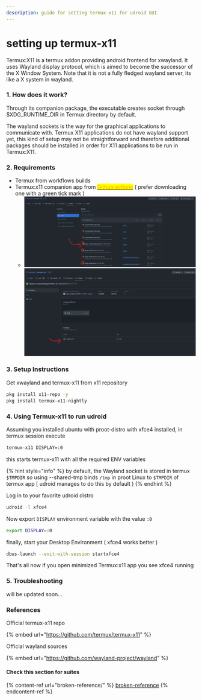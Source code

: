 ```yaml
---
description: guide for setting termux-x11 for udroid GUI
---
```


# setting up termux-x11

Termux:X11 is a termux addon providing android frontend for xwayland. It uses Wayland display protocol, which is aimed to become the successor of the X Window System. Note that it is not a fully fledged wayland server, its like a X system in wayland.

### 1. How does it work?

Through its companion package, the executable creates socket through $XDG\_RUNTIME\_DIR in Termux directory by default.

The wayland sockets is the way for the graphical applications to communicate with. Termux X11 applications do not have wayland support yet, this kind of setup may not be straightforward and therefore additional packages should be installed in order for X11 applications to be run in Termux:X11.

### 2. Requirements

* Termux from workflows builds
* Termux:x11 companion app from [<mark style="color:orange;">Github actions</mark>](https://github.com/termux/termux-x11/actions/workflows/debug\_build.yml) ( prefer downloading one with a green tick mark )
  * <img src="../../.gitbook/assets/image (1).png" alt="" data-size="original">![](<../../.gitbook/assets/image (2).png>)

### 3. Setup Instructions

Get xwayland and termux-x11 from x11 repository

```bash
pkg install x11-repo -y
pkg install termux-x11-nightly
```


### 4. Using Termux-x11 to run udroid

Assuming you installed ubuntu with proot-distro with xfce4 installed, in termux session execute

```bash
termux-x11 DISPLAY=:0
```

this starts termux-x11 with all the required ENV variables

{% hint style="info" %}
by default, the Wayland socket is stored in termux `$TMPDIR` so using --shared-tmp binds `/tmp` in proot Linux to `$TMPDIR` of termux app \[ udroid manages to do this by default )
{% endhint %}

Log in to your favorite udroid distro

```bash
udroid -l xfce4
```

Now export `DISPLAY` environment variable with the value `:0`

```bash
export DISPLAY=:0
```

finally, start your Desktop Environment ( xfce4 works better )

```bash
dbus-launch --exit-with-session startxfce4
```

That's all now if you open minimized Termux:x11 app you see xfce4 running

### 5. Troubleshooting

will be updated soon...

### References

Official termux-x11 repo

{% embed url="https://github.com/termux/termux-x11" %}

Official wayland sources

{% embed url="https://github.com/wayland-project/wayland" %}

#### Check this section for suites

{% content-ref url="broken-reference/" %}
[broken-reference](broken-reference/)
{% endcontent-ref %}
